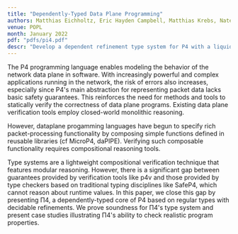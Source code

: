 ```yaml
---
title: "Dependently-Typed Data Plane Programming"
authors: Matthias Eichholtz, Eric Hayden Campbell, Matthias Krebs, Nate Foster,  Mira Mezini
venue: POPL
month: January 2022 
pdf: "pdfs/pi4.pdf"
descr: "Develop a dependent refinement type system for P4 with a liquid-style Z3 backend to prohibit undefined behavior"
--- 
```


The P4 programming language enables modeling the behavior of the network data
plane in software. With increasingly powerful and complex applications running
in the network, the risk of errors also increases, especially since P4's main
abstraction for representing packet data lacks basic safety guarantees. This
reinforces the need for methods and tools to statically verify the correctness
of data plane programs. Existing data plane verification tools employ
closed-world monolithic reasoning. 

However, dataplane progamming languages have begun to specify rich
packet-processing functionality by composing simple functions defined in
reusable libraries (cf MicroP4, daPIPE). Verifying such composable functionality
requires compositional reasoning tools. 

Type systems are a lightweight compositional verification technique that
features modular reasoning. However, there is a significant gap between
guarantees provided by verification tools like p4v and those provided by type
checkers based on traditional typing disciplines like SafeP4, which cannot
reason about runtime values. In this paper, we close this gap by presenting Π4,
a dependently-typed core of P4 based on regular types with decidable
refinements. We prove soundness for Π4's type system and present case studies
illustrating Π4's ability to check realistic program properties.
